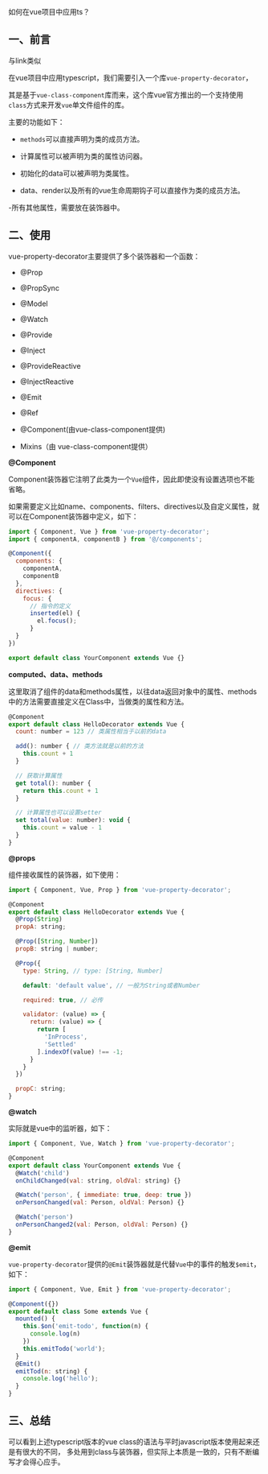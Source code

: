 如何在vue项目中应用ts？

## 一、前言

与link类似

在vue项目中应用typescript，我们需要引入一个库`vue-property-decorator`，

其是基于`vue-class-component`库而来，这个库vue官方推出的一个支持使用`class`方式来开发`vue`单文件组件的库。

主要的功能如下：

- `methods`可以直接声明为类的成员方法。

- 计算属性可以被声明为类的属性访问器。

- 初始化的data可以被声明为类属性。

- data、render以及所有的vue生命周期钩子可以直接作为类的成员方法。

-所有其他属性，需要放在装饰器中。

## 二、使用

vue-property-decorator主要提供了多个装饰器和一个函数：

- @Prop

- @PropSync

- @Model

- @Watch

- @Provide

- @Inject

- @ProvideReactive

- @InjectReactive

- @Emit

- @Ref

- @Component(由vue-class-component提供)

- Mixins（由 vue-class-component提供）

**@Component**

Component装饰器它注明了此类为一个`Vue`组件，因此即使没有设置选项也不能省略。

如果需要定义比如name、components、filters、directives以及自定义属性，就可以在Component装饰器中定义，如下：
```js
import { Component, Vue } from 'vue-property-decorator';
import { componentA, componentB } from '@/components';

@Component({
  components: {
    componentA,
    componentB
  },
  directives: {
    focus: {
      // 指令的定义
      inserted(el) {
        el.focus();
      }
  }
})

export default class YourComponent extends Vue {}
```

**computed、data、methods**

这里取消了组件的data和methods属性，以往data返回对象中的属性、methods中的方法需要直接定义在Class中，当做类的属性和方法。

```js
@Component
export default class HelloDecorator extends Vue {
  count: number = 123 // 类属性相当于以前的data

  add(): number { // 类方法就是以前的方法
    this.count + 1
  }

  // 获取计算属性
  get total(): number {
    return this.count + 1
  }

  // 计算属性也可以设置setter
  set total(value: number): void {
    this.count = value - 1
  }
}
```

**@props**

组件接收属性的装饰器，如下使用：
```js
import { Component, Vue, Prop } from 'vue-property-decorator';

@Component
export default class HelloDecorator extends Vue {
  @Prop(String)
  propA: string;

  @Prop([String, Number])
  propB: string | number;

  @Prop({
    type: String, // type: [String, Number]

    default: 'default value', // 一般为String或者Number

    required: true, // 必传

    validator: (value) => {
      return: (value) => {
        return [
          'InProcess',
          'Settled'
        ].indexOf(value) !== -1;
      }
    }
  })

  propC: string;
}
```
**@watch**

实际就是vue中的监听器，如下：
```js
import { Component, Vue, Watch } from 'vue-property-decorator';

@Component
export default class YourComponent extends Vue {
  @Watch('child')
  onChildChanged(val: string, oldVal: string) {}

  @Watch('person', { immediate: true, deep: true })
  onPersonChanged(val: Person, oldVal: Person) {}

  @Watch('person')
  onPersonChanged2(val: Person, oldVal: Person) {}
}
```
**@emit**

`vue-property-decorator`提供的`@Emit`装饰器就是代替`Vue`中的事件的触发`$emit`，如下：
```js
import { Component, Vue, Emit } from 'vue-property-decorator';

@Component({})
export default class Some extends Vue {
  mounted() {
    this.$on('emit-todo', function(n) {
      console.log(n)
    })
    this.emitTodo('world');
  }
  @Emit()
  emitTod(n: string) {
    console.log('hello');
  }
}
```

## 三、总结

可以看到上述typescript版本的vue class的语法与平时javascript版本使用起来还是有很大的不同，
多处用到class与装饰器，但实际上本质是一致的，只有不断编写才会得心应手。